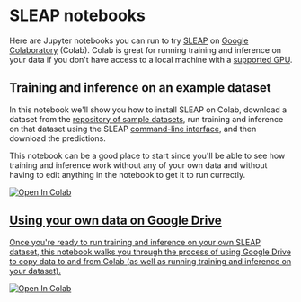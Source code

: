 # SLEAP notebooks

Here are Jupyter notebooks you can run to try [SLEAP](https://github.com/murthylab/sleap) on [Google Colaboratory](https://colab.research.google.com) (Colab). Colab is great for running training and inference on your data if you don't have access to a local machine with a [supported GPU](https://sleap.ai/guides/installation.html#gpu-support).

## Training and inference on an example dataset

In this notebook we'll show you how to install SLEAP on Colab, download a dataset from the [repository of sample datasets](https://github.com/murthylab/sleap-datasets), run training and inference on that dataset using the SLEAP [command-line interface](https://sleap.ai/guides/reference.html#command-line-interfaces), and then download the predictions.

This notebook can be a good place to start since you'll be able to see how training and inference work without any of your own data and without having to edit anything in the notebook to get it to run currectly.

<a href="https://colab.research.google.com/github/ntabris/sleap-notebooks/blob/master/Training_and_inference_on_an_example_dataset.ipynb" target="_blank"><img src="https://colab.research.google.com/assets/colab-badge.svg" alt="Open In Colab"/>

## Using your own data on Google Drive

Once you're ready to run training and inference on your own SLEAP dataset, this notebook walks you through the process of using Google Drive to copy data to and from Colab (as well as running training and inference on your dataset).

<a href="https://colab.research.google.com/github/ntabris/sleap-notebooks/blob/master/Training_and_inference_using_Google_Drive.ipynb" target="_blank"><img src="https://colab.research.google.com/assets/colab-badge.svg" alt="Open In Colab"/>
